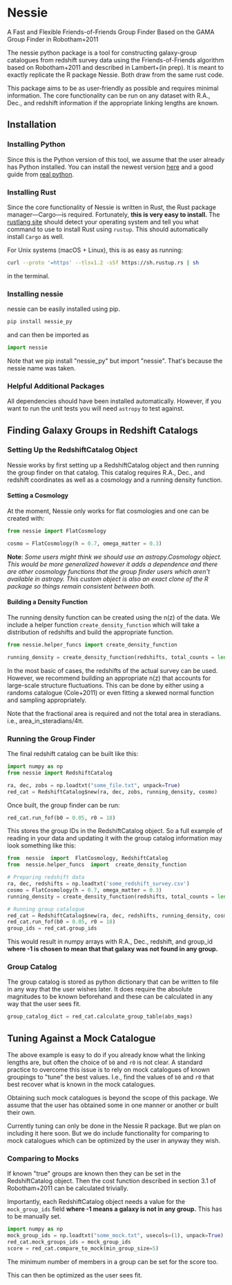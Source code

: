# Nessie

A Fast and Flexible Friends-of-Friends Group Finder Based on the GAMA Group Finder in Robotham+2011

The nessie python package is a tool for constructing galaxy-group catalogues from redshift survey data using the Friends-of-Friends algorithm based on Robotham+2011 and described in Lambert+(in prep). It is meant to exactly replicate the R package Nessie. Both draw from the same rust code.

This package aims to be as user-friendly as possible and requires minimal information. The core functionality can be run on any dataset with R.A., Dec., and redshift information if the appropriate linking lengths are known.

## Installation

### Installing Python

Since this is the Python version of this tool, we assume that the user already has Python installed. You can install the newest version [here](https://www.python.org/downloads/) and a good guide from [real python](https://realpython.com/installing-python/).

### Installing Rust

Since the core functionality of Nessie is written in Rust, the Rust package manager—Cargo—is required. Fortunately, **this is very easy to install.** The [rustlang site](https://www.rust-lang.org/tools/install) should detect your operating system and tell you what command to use to install Rust using `rustup`. This should automatically install `Cargo` as well.

For Unix systems (macOS + Linux), this is as easy as running:

```bash
curl --proto '=https' --tlsv1.2 -sSf https://sh.rustup.rs | sh

```

in the terminal.

### Installing nessie

nessie can be easily installed using pip. 

```sh
pip install nessie_py

```

and can then be imported as
```python
import nessie
```

Note that we pip install "nessie_py" but import "nessie". That's because the nessie name was taken. 

### Helpful Additional Packages

All dependencies should have been installed automatically. However, if you want to run the unit tests you will need `astropy` to test against.

## Finding Galaxy Groups in Redshift Catalogs

### Setting Up the RedshiftCatalog Object

Nessie works by first setting up a RedshiftCatalog object and then running the group finder on that catalog. This catalog requires R.A., Dec., and redshift coordinates as well as a cosmology and a running density function.

#### Setting a Cosmology

At the moment, Nessie only works for flat cosmologies and one can be created with:

```python
from nessie import FlatCosmology

cosmo = FlatCosmology(h = 0.7, omega_matter = 0.3)

```
**Note**: *Some users might think we should use an astropy.Cosmology object. This would be more generalized however it adds a dependence and there are other cosmology functions that the group finder users which aren't available in astropy. This custom object is also an exact clone of the R package so things remain consistent between both.*
#### Building a Density Function

The running density function can be created using the n(z) of the data. We include a helper function `create_density_function` which will take a distribution of redshifts and build the appropriate function.

```python
from nessie.helper_funcs import create_density_function

running_density = create_density_function(redshifts, total_counts = len(redshifts), survey_fractional_area = 0.0001, cosmology = cosmo)

```

In the most basic of cases, the redshifts of the actual survey can be used. However, we recommend building an appropriate n(z) that accounts for large-scale structure fluctuations. This can be done by either using a randoms catalogue (Cole+2011) or even fitting a skewed normal function and sampling appropriately.

Note that the fractional area is required and not the total area in steradians. i.e., area_in_steradians/4π.

### Running the Group Finder

The final redshift catalog can be built like this:

```python
import numpy as np
from nessie import RedshiftCatalog

ra, dec, zobs = np.loadtxt("some_file.txt", unpack=True)
red_cat = RedshiftCatalog$new(ra, dec, zobs, running_density, cosmo)

```

Once built, the group finder can be run:

```python
red_cat.run_fof(b0 = 0.05, r0 = 18)

```

This stores the group IDs in the RedshiftCatalog object. So a full example of reading in your data and updating it with the group catalog information may look something like this:

```python
from  nessie  import  FlatCosmology, RedshiftCatalog
from  nessie.helper_funcs  import  create_density_function

# Preparing redshift data
ra, dec, redshifts = np.loadtxt('some_redshift_survey.csv')
cosmo = FlatCosmology(h = 0.7, omega_matter = 0.3)
running_density = create_density_function(redshifts, total_counts = len(redshifts), survey_fractional_area = 0.0001, cosmology = cosmo)

# Running group catalogue
red_cat = RedshiftCatalog$new(ra, dec, redshifts, running_density, cosmo)
red_cat.run_fof(b0 = 0.05, r0 = 18)
group_ids = red_cat.group_ids

```

This would result in numpy arrays with R.A., Dec., redshift, and group_id **where -1 is chosen to mean that that galaxy was not found in any group.**

### Group Catalog

The group catalog is stored as python dictionary that can be written to file in any way that the user wishes later. It does require the absolute magnitudes to be known beforehand and these can be calculated in any way that the user sees fit.

```python
group_catalog_dict = red_cat.calculate_group_table(abs_mags)

```

## Tuning Against a Mock Catalogue
The above example is easy to do if you already know what the linking lengths are, but often the choice of `b0` and `r0` is not clear. A standard practice to overcome this issue is to rely on mock catalogues of known groupings to "tune" the best values. I.e., find the values of `b0` and `r0` that best recover what is known in the mock catalogues.

Obtaining such mock catalogues is beyond the scope of this package. We assume that the user has obtained some in one manner or another or built their own.

Currently tuning can only be done in the Nessie R package. But we plan on including it here soon. But we do include functionality for comparing to mock catalogues which can be optimized by the user in anyway they wish.

### Comparing to Mocks
If known "true" groups are known then they can be set in the RedshiftCatalog object. Then the cost function described in section 3.1 of Robotham+2011 can be calculated trivially. 

Importantly, each RedshiftCatalog object needs a value for the `mock_group_ids` field **where -1 means a galaxy is not in any group.** This has to be manually set.

```python
import numpy as np
mock_group_ids = np.loadtxt("some_mock.txt", usecols=(1), unpack=True)
red_cat.mock_groups_ids = mock_group_ids
score = red_cat.compare_to_mock(min_group_size=5)
```
The minimum number of members in a group can be set for the score too. 

This can then be optimized as the user sees fit.

